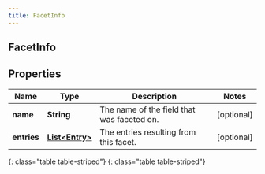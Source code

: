 ```yaml
---
title: FacetInfo
---
```

## FacetInfo


## Properties

| Name | Type | Description | Notes |
| ------------ | ------------- | ------------- | ------------- |
| **name** | **String** | The name of the field that was faceted on. |  [optional] |
| **entries** | [**List&lt;Entry&gt;**](Entry.html) | The entries resulting from this facet. |  [optional] |
{: class="table table-striped"}
{: class="table table-striped"}


